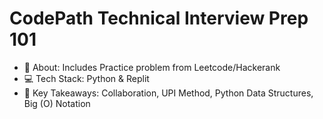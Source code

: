# CodePath Technical Interview Prep 101
- 👀 About: Includes Practice problem from Leetcode/Hackerank 
- 💻 Tech Stack: Python & Replit 
- 🧠 Key Takeaways: Collaboration, UPI Method, Python Data Structures, Big (O) Notation
